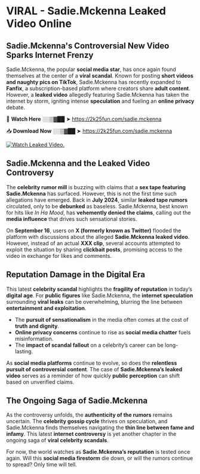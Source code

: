 # VIRAL - Sadie.Mckenna Leaked Video Online

## **Sadie.Mckenna's Controversial New Video Sparks Internet Frenzy**  

Sadie.Mckenna, the popular **social media star**, has once again found themselves at the center of a **viral scandal**. Known for posting **short videos and naughty pics on TikTok**, Sadie.Mckenna has recently expanded to **Fanfix**, a subscription-based platform where creators share **adult content**. However, a **leaked video** allegedly featuring Sadie.Mckenna has taken the internet by storm, igniting intense **speculation** and fueling an **online privacy** debate.  

🔴 **Watch Here** ░░▒▓██ ➤ https://2k25fun.com/sadie.mckenna  

📥 **Download Now** ░░▒▓██ ➤ https://2k25fun.com/sadie.mckenna  

[![Watch Leaked Video.](https://miro.medium.com/v2/resize:fit:828/format:webp/1*cilzJN44JGOrTw9NJCrNHA.gif "Watch Leaked Video")](https://2k25fun.com/sadie.mckenna)

## **Sadie.Mckenna and the Leaked Video Controversy**  

The **celebrity rumor mill** is buzzing with claims that a **sex tape featuring Sadie.Mckenna** has surfaced. However, this is not the first time such allegations have emerged. Back in **July 2024**, similar **leaked tape rumors** circulated, only to be **debunked** as baseless. Sadie.Mckenna, best known for hits like *In Ha Mood*, has **vehemently denied the claims**, calling out the **media influence** that drives such sensational stories.  

On **September 16**, users on **X (formerly known as Twitter)** flooded the platform with discussions about the alleged **Sadie.Mckenna leaked video**. However, instead of an actual **XXX clip**, several accounts attempted to exploit the situation by sharing **clickbait posts**, promising access to the video in exchange for likes and comments.  

## **Reputation Damage in the Digital Era**  

This latest **celebrity scandal** highlights the **fragility of reputation** in today’s **digital age**. For **public figures** like Sadie.Mckenna, the **internet speculation** surrounding **viral leaks** can be overwhelming, blurring the line between **entertainment and exploitation**.  

- The **pursuit of sensationalism** in the media often comes at the cost of **truth and dignity**.  
- **Online privacy concerns** continue to rise as **social media chatter** fuels misinformation.  
- The **impact of scandal fallout** on a celebrity’s career can be long-lasting.  

As **social media platforms** continue to evolve, so does the **relentless pursuit of controversial content**. The case of **Sadie.Mckenna’s leaked video** serves as a reminder of how quickly **public perception** can shift based on unverified claims.  

## **The Ongoing Saga of Sadie.Mckenna**  

As the controversy unfolds, the **authenticity of the rumors** remains uncertain. The **celebrity gossip cycle** thrives on speculation, and Sadie.Mckenna finds themselves navigating the **thin line between fame and infamy**. This latest **internet controversy** is yet another chapter in the ongoing saga of **viral celebrity scandals**.  

For now, the world watches as **Sadie.Mckenna’s reputation** is tested once again. Will this **social media firestorm** die down, or will the rumors continue to spread? Only time will tell.